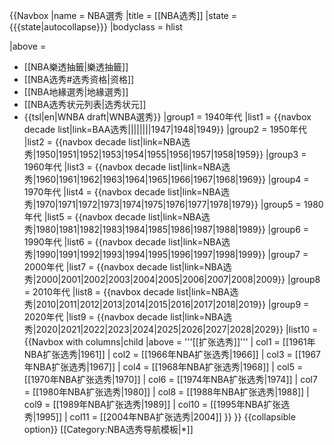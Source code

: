 {{Navbox
|name = NBA選秀
|title = [[NBA选秀]]
|state = {{{state|autocollapse}}}
|bodyclass = hlist

|above  =
* [[NBA樂透抽籤|樂透抽籤]]
* [[NBA选秀#选秀资格|资格]]
* [[NBA地緣選秀|地緣選秀]]
* [[NBA选秀状元列表|选秀状元]]
* {{tsl|en|WNBA draft|WNBA選秀}}
|group1 = 1940年代
|list1  = {{navbox decade list|link=BAA选秀||||||||1947|1948|1949}}
|group2 = 1950年代
|list2  = {{navbox decade list|link=NBA选秀|1950|1951|1952|1953|1954|1955|1956|1957|1958|1959}}
|group3 = 1960年代
|list3  = {{navbox decade list|link=NBA选秀|1960|1961|1962|1963|1964|1965|1966|1967|1968|1969}}
|group4 = 1970年代
|list4  = {{navbox decade list|link=NBA选秀|1970|1971|1972|1973|1974|1975|1976|1977|1978|1979}}
|group5 = 1980年代
|list5  = {{navbox decade list|link=NBA选秀|1980|1981|1982|1983|1984|1985|1986|1987|1988|1989}}
|group6 = 1990年代
|list6  = {{navbox decade list|link=NBA选秀|1990|1991|1992|1993|1994|1995|1996|1997|1998|1999}}
|group7 = 2000年代
|list7  = {{navbox decade list|link=NBA选秀|2000|2001|2002|2003|2004|2005|2006|2007|2008|2009}}
|group8 = 2010年代
|list8  = {{navbox decade list|link=NBA选秀|2010|2011|2012|2013|2014|2015|2016|2017|2018|2019}}
|group9 = 2020年代
|list9  = {{navbox decade list|link=NBA选秀|2020|2021|2022|2023|2024|2025|2026|2027|2028|2029}}
|list10  =
 {{Navbox with columns|child
 |above = '''[[扩张选秀]]'''
 | col1 = [[1961年NBA扩张选秀|1961]]
 | col2 = [[1966年NBA扩张选秀|1966]]
 | col3 = [[1967年NBA扩张选秀|1967]]
 | col4 = [[1968年NBA扩张选秀|1968]]
 | col5 = [[1970年NBA扩张选秀|1970]]
 | col6 = [[1974年NBA扩张选秀|1974]]
 | col7 = [[1980年NBA扩张选秀|1980]]
 | col8 = [[1988年NBA扩张选秀|1988]]
 | col9 = [[1989年NBA扩张选秀|1989]]
 | col10 = [[1995年NBA扩张选秀|1995]]
 | col11 = [[2004年NBA扩张选秀|2004]]
 }}
}}<noinclude>
{{collapsible option}}
[[Category:NBA选秀导航模板|*]]
</noinclude>
